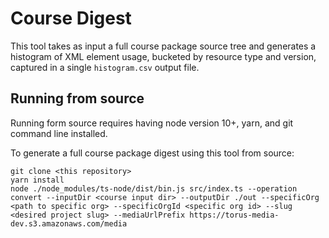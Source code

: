 # Course Digest

This tool takes as input a full course package source tree and generates a  histogram of XML element usage, bucketed by resource type and version, captured in a single `histogram.csv` output file. 

## Running from source

Running form source requires having node version 10+, yarn, and git command line installed.

To generate a full course package digest using this tool from source:

```
git clone <this repository>
yarn install
node ./node_modules/ts-node/dist/bin.js src/index.ts --operation convert --inputDir <course input dir> --outputDir ./out --specificOrg <path to specific org> --specificOrgId <specific org id> --slug <desired project slug> --mediaUrlPrefix https://torus-media-dev.s3.amazonaws.com/media
```
